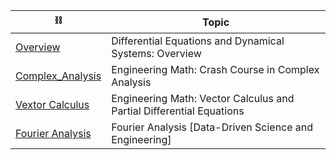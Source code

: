 

| :chains:| Topic |
|-|-|
| [Overview](overview) | Differential Equations and Dynamical Systems: Overview |
| [Complex_Analysis](complex_analysis) | Engineering Math: Crash Course in Complex Analysis |
| [Vextor Calculus](vector_calculus) | Engineering Math: Vector Calculus and Partial Differential Equations |
| [Fourier Analysis](fourier_analysis) | Fourier Analysis \[Data-Driven Science and Engineering\] |
